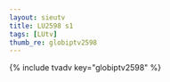 ```yaml
--- 
layout: sieutv
title: LU2598 s1
tags: [LUtv]
thumb_re: globiptv2598
---
```

{% include tvadv key="globiptv2598" %} 

